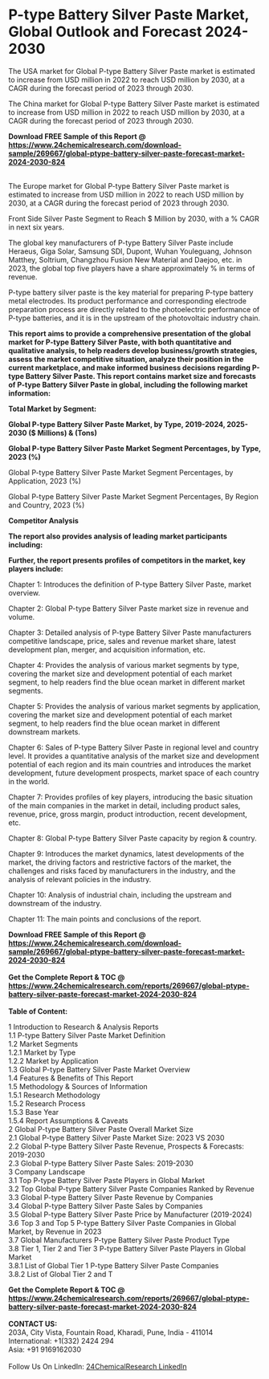 <h1>P-type Battery Silver Paste Market, Global Outlook and Forecast 2024-2030</h1><p>The USA market for Global P-type Battery Silver Paste market is estimated to increase from USD million in 2022 to reach USD million by 2030, at a CAGR during the forecast period of 2023 through 2030.</p><p>
</p><p>The China market for Global P-type Battery Silver Paste market is estimated to increase from USD million in 2022 to reach USD million by 2030, at a CAGR during the forecast period of 2023 through 2030.</p><div><b>Download FREE Sample of this Report @ 
            <a href="https://www.24chemicalresearch.com/download-sample/269667/global-ptype-battery-silver-paste-forecast-market-2024-2030-824">
            https://www.24chemicalresearch.com/download-sample/269667/global-ptype-battery-silver-paste-forecast-market-2024-2030-824</a></b></div><br><p>
</p><p>The Europe market for Global P-type Battery Silver Paste market is estimated to increase from USD million in 2022 to reach USD million by 2030, at a CAGR during the forecast period of 2023 through 2030.</p><p>
Front Side Silver Paste Segment to Reach $ Million by 2030, with a % CAGR in next six years.</p><p>
The global key manufacturers of P-type Battery Silver Paste include Heraeus, Giga Solar, Samsung SDI, Dupont, Wuhan Youleguang, Johnson Matthey, Soltrium, Changzhou Fusion New Material and Daejoo, etc. in 2023, the global top five players have a share approximately % in terms of revenue.</p><p>
P-type battery silver paste is the key material for preparing P-type battery metal electrodes. Its product performance and corresponding electrode preparation process are directly related to the photoelectric performance of P-type batteries, and it is in the upstream of the photovoltaic industry chain.</p><p>
<strong>This report aims to provide a comprehensive presentation of the global market for P-type Battery Silver Paste, with both quantitative and qualitative analysis, to help readers develop business/growth strategies, assess the market competitive situation, analyze their position in the current marketplace, and make informed business decisions regarding P-type Battery Silver Paste. This report contains market size and forecasts of P-type Battery Silver Paste in global, including the following market information:</strong></p><p>
</p><p>
<strong>Total Market by Segment:</strong></p><p>
<strong>Global P-type Battery Silver Paste Market, by Type, 2019-2024, 2025-2030 ($ Millions) &amp; (Tons)</strong></p><p>
<strong>Global P-type Battery Silver Paste Market Segment Percentages, by Type, 2023 (%)</strong></p><p>
</p><p>
Global P-type Battery Silver Paste Market Segment Percentages, by Application, 2023 (%)</p><p>
</p><p>
Global P-type Battery Silver Paste Market Segment Percentages, By Region and Country, 2023 (%)</p><p>
</p><p></p><p>
</p><p>
<strong>Competitor Analysis</strong></p><p>
<strong>The report also provides analysis of leading market participants including:</strong></p><p>
</p><p>
<strong>Further, the report presents profiles of competitors in the market, key players include:</strong></p><p>
</p><p>
Chapter 1: Introduces the definition of P-type Battery Silver Paste, market overview.</p><p>
Chapter 2: Global P-type Battery Silver Paste market size in revenue and volume.</p><p>
Chapter 3: Detailed analysis of P-type Battery Silver Paste manufacturers competitive landscape, price, sales and revenue market share, latest development plan, merger, and acquisition information, etc.</p><p>
Chapter 4: Provides the analysis of various market segments by type, covering the market size and development potential of each market segment, to help readers find the blue ocean market in different market segments.</p><p>
Chapter 5: Provides the analysis of various market segments by application, covering the market size and development potential of each market segment, to help readers find the blue ocean market in different downstream markets.</p><p>
Chapter 6: Sales of P-type Battery Silver Paste in regional level and country level. It provides a quantitative analysis of the market size and development potential of each region and its main countries and introduces the market development, future development prospects, market space of each country in the world.</p><p>
Chapter 7: Provides profiles of key players, introducing the basic situation of the main companies in the market in detail, including product sales, revenue, price, gross margin, product introduction, recent development, etc.</p><p>
Chapter 8: Global P-type Battery Silver Paste capacity by region &amp; country.</p><p>
Chapter 9: Introduces the market dynamics, latest developments of the market, the driving factors and restrictive factors of the market, the challenges and risks faced by manufacturers in the industry, and the analysis of relevant policies in the industry.</p><p>
Chapter 10: Analysis of industrial chain, including the upstream and downstream of the industry.</p><p>
Chapter 11: The main points and conclusions of the report.</p><div><b>Download FREE Sample of this Report @ 
            <a href="https://www.24chemicalresearch.com/download-sample/269667/global-ptype-battery-silver-paste-forecast-market-2024-2030-824">
            https://www.24chemicalresearch.com/download-sample/269667/global-ptype-battery-silver-paste-forecast-market-2024-2030-824</a></b></div><br><div><b>Get the Complete Report & TOC @ 
            <a href="https://www.24chemicalresearch.com/reports/269667/global-ptype-battery-silver-paste-forecast-market-2024-2030-824">
            https://www.24chemicalresearch.com/reports/269667/global-ptype-battery-silver-paste-forecast-market-2024-2030-824</a></b></div><br>
            <b>Table of Content:</b><p>1 Introduction to Research & Analysis Reports<br />
    1.1 P-type Battery Silver Paste Market Definition<br />
    1.2 Market Segments<br />
        1.2.1 Market by Type<br />
        1.2.2 Market by Application<br />
    1.3 Global P-type Battery Silver Paste Market Overview<br />
    1.4 Features & Benefits of This Report<br />
    1.5 Methodology & Sources of Information<br />
        1.5.1 Research Methodology<br />
        1.5.2 Research Process<br />
        1.5.3 Base Year<br />
        1.5.4 Report Assumptions & Caveats<br />
2 Global P-type Battery Silver Paste Overall Market Size<br />
    2.1 Global P-type Battery Silver Paste Market Size: 2023 VS 2030<br />
    2.2 Global P-type Battery Silver Paste Revenue, Prospects & Forecasts: 2019-2030<br />
    2.3 Global P-type Battery Silver Paste Sales: 2019-2030<br />
3 Company Landscape<br />
    3.1 Top P-type Battery Silver Paste Players in Global Market<br />
    3.2 Top Global P-type Battery Silver Paste Companies Ranked by Revenue<br />
    3.3 Global P-type Battery Silver Paste Revenue by Companies<br />
    3.4 Global P-type Battery Silver Paste Sales by Companies<br />
    3.5 Global P-type Battery Silver Paste Price by Manufacturer (2019-2024)<br />
    3.6 Top 3 and Top 5 P-type Battery Silver Paste Companies in Global Market, by Revenue in 2023<br />
    3.7 Global Manufacturers P-type Battery Silver Paste Product Type<br />
    3.8 Tier 1, Tier 2 and Tier 3 P-type Battery Silver Paste Players in Global Market<br />
        3.8.1 List of Global Tier 1 P-type Battery Silver Paste Companies<br />
        3.8.2 List of Global Tier 2 and T</p><div><b>Get the Complete Report & TOC @ 
            <a href="https://www.24chemicalresearch.com/reports/269667/global-ptype-battery-silver-paste-forecast-market-2024-2030-824">
            https://www.24chemicalresearch.com/reports/269667/global-ptype-battery-silver-paste-forecast-market-2024-2030-824</a></b></div><br><b>CONTACT US:</b><br>
            203A, City Vista, Fountain Road, Kharadi, Pune, India - 411014<br>
            International: +1(332) 2424 294<br>
            Asia: +91 9169162030 <br><br>
            Follow Us On LinkedIn: <a href="https://www.linkedin.com/company/24chemicalresearch/">24ChemicalResearch LinkedIn</a>